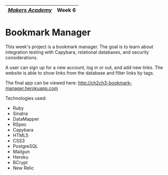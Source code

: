 | [*Makers Academy*](http://www.makersacademy.com) | Week 6 |
| ---------------- | ------ |

Bookmark Manager
================
This week's project is a bookmark manager. The goal is to learn about integration testing with Capybara, relational databases, and security considerations.

A user can sign up for a new account, log in or out, and add new links. The website is able to show links from the database and filter links by tags.

The final app can be viewed here: http://ch2ch3-bookmark-manager.herokuapp.com

Technologies used:
- Ruby
- Sinatra
- DataMapper
- RSpec
- Capybara
- HTML5
- CSS3
- PostgreSQL
- Mailgun
- Heroku
- BCrypt
- New Relic
